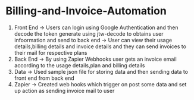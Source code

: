 # Billing-and-Invoice-Automation
1. Front End
-> Users can login using Google Authentication and then decode the token generate using jtw-decode to obtains user infoormation and send to back end
-> User can view their usage details,billing details and invoice details and they can send invoices to their mail for respective plans
2. Back End
-> By using Zapier Webhooks user gets an invoice email according to the usage details,plan and billing details
3. Data
-> Used sample json file for storing data and then sending data to front end from back end
4. Zapier
-> Created web hooks which trigger on post some data and set up action as sending invoice mail to user
